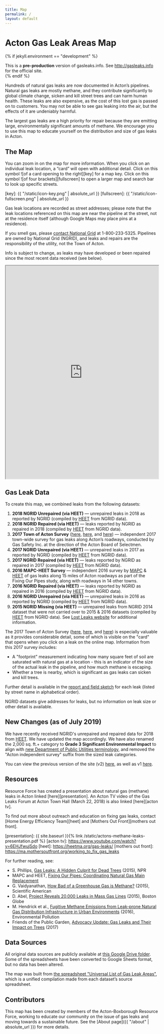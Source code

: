 ```yaml
---
title: Map
permalink: /
layout: default
---
```


# Acton Gas Leak Areas Map

{% if jekyll.environment == "development" %}

<div class="alert alert-danger" role="alert">
This is a <strong>pre-production</strong> version of gasleaks.info. See <a href="http://gasleaks.info">http://gasleaks.info</a> for the official site.
</div>
{% endif %}

Hundreds of natural gas leaks are now documented in Acton’s pipelines. Natural gas leaks are mostly methane, and they contribute significantly to global climate change, sicken and kill street trees and can harm human health. These leaks are also expensive, as the cost of this lost gas is passed on to customers. You may not be able to see gas leaking into the air, but the effects of it are undeniably harmful.

The largest gas leaks are a high priority for repair because they are emitting large, environmentally significant amounts of methane. We encourage you to use this map to educate yourself on the distribution and size of gas leaks in Acton.

<div markdown="1" class="p-3 text-light bg-dark rounded mb-3">

## The Map

You can zoom in on the map for more information. When you click on an individual leak location, a “card” will open with additional detail. Click on this symbol ![of a card opening to the right][key] for a map key. Click on this symbol ![of four brackets][fullscreen] to open a larger map and search bar to look up specific streets.

[key]: {{ "/static/icon-key.png" | absolute_url }}
[fullscreen]: {{ "/static/icon-fullscreen.png" | absolute_url }}

Gas leak locations are recorded as street addresses; please note that the leak locations referenced on this map are near the pipeline at the street, not at the residence itself (although Google Maps may place pins at a residence).

If you smell gas, please [contact National Grid](https://www.nationalgridus.com/MA-Home/Safety/Report-a-gas-emergency) at 1-800-233-5325. Pipelines are owned by National Grid (NGRID), and leaks and repairs are the responsibility of the utility, not the Town of Acton.

Info is subject to change, as leaks may have developed or been repaired since the most recent data received (see below).

<iframe src="https://www.google.com/maps/d/u/1/embed?mid=1ye6_zN4IB3yWlJxgTG3auxdFc4zXyqdP" width="100%" height="700px" class="rounded"></iframe>
</div>

## Gas Leak Data

To create this map, we combined leaks from the following datasets:

1.  **2018 NGRID Unrepaired (via HEET)** — unrepaired leaks in 2018 as reported by NGRID (compiled by [HEET][heet squeaky leak] from NGRID data).
1.  **2018 NGRID Repaired (via HEET)** — leaks reported by NGRID as repaired in 2018 (compiled by [HEET][heet squeaky leak] from NGRID data).
1.  **2017 Town of Acton Survey** ([here][town of acton report], [here][town of acton data], and [here][town of acton leak reports]) — independent 2017 town-wide survey for gas leaks along Acton’s roadways, conducted by Gas Safety Inc. at the direction of the Acton Board of Selectmen.
1.  **2017 NGRID Unrepaired (via HEET)** — unrepaired leaks in 2017 as reported by NGRID (compiled by [HEET][heet squeaky leak] from NGRID data).
1.  **2017 NGRID Repaired (via HEET)** — leaks reported by NGRID as repaired in 2017 (compiled by [HEET][heet squeaky leak] from NGRID data).
1.  **2016 MAPC-HEET Survey** — independent 2016 survey by [MAPC](https://www.mapc.org/) & [HEET][heet squeaky leak] of gas leaks along 15 miles of Acton roadways as part of the Fixing Our Pipes study, along with roadways in 14 other towns.
1.  **2016 NGRID Repaired (via HEET)** — leaks reported by NGRID as repaired in 2016 (compiled by [HEET][heet squeaky leak] from NGRID data).
1.  **2016 NGRID Unrepaired (via HEET)** — unrepaired leaks in 2016 as reported by NGRID (compiled by [HEET][heet squeaky leak] from NGRID data).
1.  **2015 NGRID Missing (via HEET)** — unrepaired leaks from NGRID 2014 dataset that were not carried over to 2015 & 2016 datasets (compiled by [HEET][heet squeaky leak] from NGRID data). See [Lost Leaks website](http://lostleaks.csail.mit.edu/) for additional information.

The 2017 Town of Acton Survey ([here][town of acton report], [here][town of acton data], and [here][town of acton leak reports]) is especially valuable as it provides considerable detail, some of which is visible on the "card" that opens when you click on a leak on the online map. Information from this 2017 survey includes:

- A "footprint" measurement indicating how many square feet of soil are saturated with natural gas at a location - this is an indicator of the size of the actual leak in the pipeline, and how much methane is escaping.
- Whether a tree is nearby, which is significant as gas leaks can sicken and kill trees.

Further detail is available in the [report and field sketch][town of acton leak reports] for each leak (listed by street name in alphabetical order).

NGRID datasets give addresses for leaks, but no information on leak size or other detail is available.

[heet squeaky leak]: https://www.heetma.org/squeaky-leak/natural-gas-leaks-maps/
[town of acton report]: https://drive.google.com/open?id=0BxvhjeQ0TJG_THdnWjI3VU1KaV9CcXNyVzFXVG9sR18tT3cw
[town of acton data]: https://drive.google.com/open?id=1nV2a3OB_r-Emk_Xo2kaxILuWLnn1_I8hwTTdMgnNQ48
[town of acton leak reports]: https://drive.google.com/file/d/1ePh0lHJYezPXJf7OR0eT9iEuPEnbpcB0/view

## New Changes (as of July 2019)

We have recently received NGRID's unrepaired and repaired data for 2018 from [HEET](https://heetma.org). We have updated the map accordingly. We have also renamed the 2,000 sq. ft.+ category to **Grade 3 Significant Environmental Impact** to align with [new Department of Public Utilities terminology][wbur], and removed the "Acton independent survey" suffix from the sized leak categories.

You can view the previous version of the site (v2) [here](https://v2.gasleaks.info), as well as v1 [here](https://v1.gasleaks.info).

[wbur]: https://www.wbur.org/earthwhile/2019/04/01/natural-gas-methane-leaks-massachusetts-rule

## Resources

Resource Force has created a presentation about natural gas (methane) leaks in Acton linked [here][presentation]. An Acton TV video of the Gas Leaks Forum at Acton Town Hall (March 22, 2018) is also linked [here][acton tv].

To find out more about outreach and education on fixing gas leaks, contact [Home Energy Efficiency Team][heet] and [Mothers Out Front][mothers out front].

[presentation]: {{ site.baseurl }}{% link /static/actons-methane-leaks-presentation.pdf %}
[acton tv]: https://www.youtube.com/watch?v=6EHJfwujSdo
[heet]: https://heetma.org/gas-leaks/
[mothers out front]: https://ma.mothersoutfront.org/working_to_fix_gas_leaks

For further reading, see:

- S. Phillips, [Gas Leaks: A Hidden Culprit for Dead Trees](https://stateimpact.npr.org/pennsylvania/2015/11/27/gas-leaks-a-hidden-culprit-for-dead-trees/) (2015), NPR
- MAPC and HEET, [Fixing Our Pipes: Coordinating Natural Gas Main Replacement](http://fixourpipes.org/)
- G. Vaidyanathan, [How Bad of a Greenhouse Gas is Methane?](https://www.scientificamerican.com/article/how-bad-of-a-greenhouse-gas-is-methane/) (2015), Scientific American
- D. Abel, [Project Reveals 20,000 Leaks in Mass Gas Lines](https://www.bostonglobe.com/metro/2015/08/20/new-law-casts-light-state-natural-gas-leaks/qJJPCjRZITc5ai0JeHNOqO/story.html) (2015), Boston Globe
- M. Hendrick et al., [Fugitive Methane Emissions from Leak-prone Natural Gas Distribution Infrastructure in Urban Environments](https://www.bu.edu/ise/files/2016/08/1-s2.0-S0269749116300938-main.pdf) (2016), Environmental Pollution
- Friends of the Public Garden, [Advocacy Update: Gas Leaks and Their Impact on Trees](http://friendsofthepublicgarden.org/2017/11/16/advocacy-update-gas-leaks-and-their-impact-on-trees/) (2017)

## Data Sources

All original data sources are publicly available at [this Google Drive folder][original data sources]. Some of the spreadsheets have been converted to Google Sheets format, but no data has been altered.

The map was built from [the spreadsheet "Universal List of Gas Leak Areas"][universal list], which is a unified compilation made from each dataset’s source spreadsheet.

[original data sources]: https://drive.google.com/drive/folders/0B4AE4ExiJ9zua2gtaDVTdEpOYmc
[universal list]: https://docs.google.com/spreadsheets/d/1e88W9qygYjCi8ZELTvjaY0qYX0ZT344TDZgfmY6_Od4/edit?usp=sharing

## Contributors

This map has been created by members of the Acton-Boxborough Resource Force, working to educate our community on the issue of gas leaks and moving towards a sustainable future. See the [About page]({{ "/about" | absolute_url }}) for more details.
